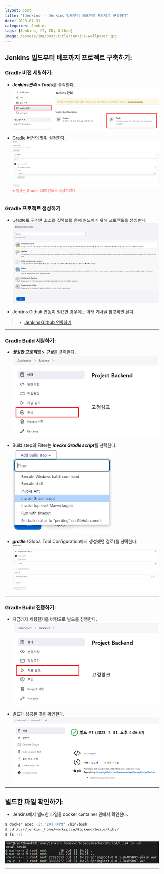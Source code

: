 ```yaml
---
layout: post
title: "[Jenkins] - Jenkins 빌드부터 배포까지 프로젝트 구축하기"
date: 2023-07-31
categories: Jenkins
tags: [Jenkins, CI, CD, Github]
image: /assets/img/post-title/jenkins-wallpaper.jpg
---
```


## Jenkins 빌드부터 배포까지 프로젝트 구축하기:
### Gradle 버전 세팅하기:
- ***Jenkins관리 > Tools***를 클릭한다.
[![Jenkins Tool 설정](/assets/img/post/Jenkins/Jenkins%20Tool%20설정.PNG)](/assets/img/post/Jenkins/Jenkins%20Tool%20설정.PNG)

- Gradle 버전의 맞춰 설정한다.
[![Gradle 설치](/assets/img/post/Jenkins/Gradle%20설치.PNG)](/assets/img/post/Jenkins/Gradle%20설치.PNG)
<span style="color:#FA5858; font-size:12px">※ 필자는 Gradle 7.5버전으로 설정하였다.</span>

* * *

### Gradle 프로젝트 생성하기:
- Gradle로 구성한 소스를 깃허브를 통해 빌드하기 위해 프로젝트를 생성한다.
[![Backend Project 생성](/assets/img/post/Jenkins/Backend%20Project%20생성.PNG)](/assets/img/post/Jenkins/Backend%20Project%20생성.PNG)

- Jenkins Github 연동이 필요한 경우에는 아래 게시글 참고하면 된다.
> * [Jenkins Github 연동하기](https://hwangyoonjae.github.io/jenkins/Jenkins-Jenkins-Github-%EC%97%B0%EB%8F%99%ED%95%98%EA%B8%B0/ "Jenkins Github 연동하기")

* * *

### Gradle Build 세팅하기:
- ***생성한 프로젝트 > 구성***을 클릭한다.
[![Project 구성 선택](/assets/img/post/Jenkins/Project%20구성%20선택.PNG)](/assets/img/post/Jenkins/Project%20구성%20선택.PNG)

- Build step의 Filter는 ***invoke Gradle script***를 선택한다.
[![Gradle 빌드 환경 세팅](/assets/img/post/Jenkins/Gradle%20빌드%20환경%20세팅.PNG)](/assets/img/post/Jenkins/Gradle%20빌드%20환경%20세팅.PNG)

- ***gradle*** (Global Tool Configuration에서 생성했던 걸로)를 선택한다.
[![Gradle 빌드 Step](/assets/img/post/Jenkins/Gradle%20빌드%20Step.PNG)](/assets/img/post/Jenkins/Gradle%20빌드%20Step.PNG)

* * *

### Gradle Build 진행하기:
- 지금까지 세팅한거를 바탕으로 빌드를 진행한다.
[![Gladle 빌드 시작](/assets/img/post/Jenkins/Gladle%20빌드%20시작.PNG)](/assets/img/post/Jenkins/Gladle%20빌드%20시작.PNG)

- 빌드가 성공된 것을 확인한다.
[![Gradle 빌드 성공](/assets/img/post/Jenkins/Gradle%20빌드%20성공.PNG)](/assets/img/post/Jenkins/Gradle%20빌드%20성공.PNG)

* * *

## 빌드한 파일 확인하기:
- Jenkins에서 빌드한 파일을 docker container 안에서 확인한다.
```bash
$ docker exec -it "컨테이너명" /bin/bash
$ cd /var/jenkins_home/workspace/Backend/build/libs/
$ ls -al
```
[![Gradle 빌드 파일](/assets/img/post/Jenkins/Gradle%20빌드%20파일.PNG)](/assets/img/post/Jenkins/Gradle%20빌드%20파일.PNG)

* * *